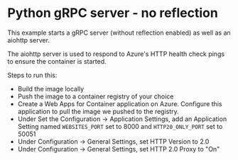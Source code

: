 # Python gRPC server - no reflection

This example starts a gRPC server (without reflection enabled) as well as an aiohttp server.

The aiohttp server is used to respond to Azure's HTTP health check pings to ensure the container is started.

Steps to run this:
- Build the image locally
- Push the image to a container registry of your choice
- Create a Web Apps for Container application on Azure. Configure this application to pull the image we pushed to the registry.
- Under Set the Configuration -> Application Settings, add an Application Setting named `WEBSITES_PORT` set to 8000 and `HTTP20_ONLY_PORT` set to 50051
- Under Configuration -> General Settings, set HTTP Version to 2.0
- Under Configuration -> General Settings, set HTTP 2.0 Proxy to "On"